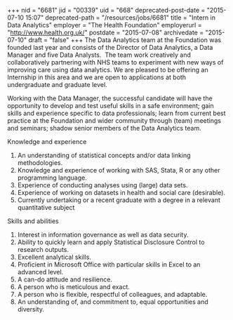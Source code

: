 +++
nid = "6681"
jid = "00339"
uid = "668"
deprecated-post-date = "2015-07-10 15:07"
deprecated-path = "/resources/jobs/6681"
title = "Intern in Data Analytics"
employer = "The Health Foundation"
employerurl = "http://www.health.org.uk/"
postdate = "2015-07-08"
archivedate = "2015-07-10"
draft = "false"
+++
The Data Analytics team at the Foundation was founded last year and
consists of the Director of Data Analytics, a Data Manager and five Data
Analysts.  The team work creatively and collaboratively partnering with
NHS teams to experiment with new ways of improving care using data
analytics. We are pleased to be offering an Internship in this area and
we are open to applications at both undergraduate and graduate level.

Working with the Data Manager, the successful candidate will have the
opportunity to develop and test useful skills in a safe environment;
gain skills and experience specific to data professionals; learn from
current best practice at the Foundation and wider community through
(team) meetings and seminars; shadow senior members of the Data
Analytics team.
  
Knowledge and experience
1. An understanding of statistical concepts and/or data linking
methodologies.
2. Knowledge and experience of working with SAS, Stata, R or any other
programming language.
3. Experience of conducting analyses using (large) data sets.
4. Experience of working on datasets in health and social care
(desirable).
5. Currently undertaking or a recent graduate with a degree in a
relevant quantitative subject

Skills and abilities
1. Interest in information governance as well as data security.
2. Ability to quickly learn and apply Statistical Disclosure Control to
research outputs.
3. Excellent analytical skills.
4. Proficient in Microsoft Office with particular skills in Excel to an
advanced level.
5. A can-do attitude and resilience.
6. A person who is meticulous and exact.
7. A person who is flexible, respectful of colleagues, and adaptable.
8. An understanding of, and commitment to, equal opportunities and
diversity.
